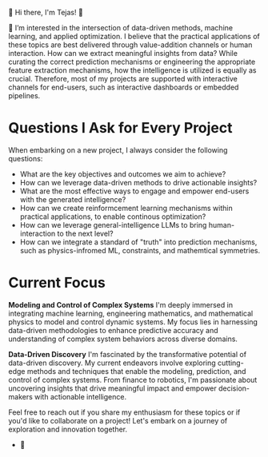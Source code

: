 👋 Hi there, I'm Tejas! 👋

👀 I’m interested in the intersection of data-driven methods, machine learning, and applied optimization. I believe that the practical applications of these topics are best delivered through value-addition channels or human interaction. How can we extract meaningful insights from data? While curating the correct prediction mechanisms or engineering the appropriate feature extraction mechanisms, how the intelligence is utilized is equally as crucial. Therefore, most of my projects are supported with interactive channels for end-users, such as interactive dashboards or embedded pipelines.

# Questions I Ask for Every Project
When embarking on a new project, I always consider the following questions:

- What are the key objectives and outcomes we aim to achieve?
- How can we leverage data-driven methods to drive actionable insights?
- What are the most effective ways to engage and empower end-users with the generated intelligence?
- How can we create reinformcement learning mechanisms within practical applications, to enable continous optimization?
- How can we leverage general-intelligence LLMs to bring human-interaction to the next level?
- How can we integrate a standard of "truth" into prediction mechanisms, such as physics-infromed ML, constraints, and mathemtical symmetries.

# Current Focus

**Modeling and Control of Complex Systems**
I'm deeply immersed in integrating machine learning, engineering mathematics, and mathematical physics to model and control dynamic systems. My focus lies in harnessing data-driven methodologies to enhance predictive accuracy and understanding of complex system behaviors across diverse domains.

**Data-Driven Discovery**
I'm fascinated by the transformative potential of data-driven discovery. My current endeavors involve exploring cutting-edge methods and techniques that enable the modeling, prediction, and control of complex systems. From finance to robotics, I'm passionate about uncovering insights that drive meaningful impact and empower decision-makers with actionable intelligence.

Feel free to reach out if you share my enthusiasm for these topics or if you'd like to collaborate on a project! Let's embark on a journey of exploration and innovation together. 
- 🌱 
  

<!---
teekag/teekag is a ✨ special ✨ repository because its `README.md` (this file) appears on your GitHub profile.
You can click the Preview link to take a look at your changes.
--->
